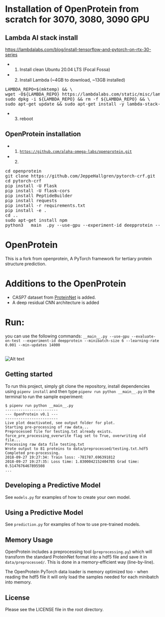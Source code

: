 # Installation of OpenProtein from scratch for 3070, 3080, 3090 GPU

## Lambda AI stack install
https://lambdalabs.com/blog/install-tensorflow-and-pytorch-on-rtx-30-series

- 1. Install clean Ubuntu 20.04 LTS (Focal Fossa)
- 2. Install Lambda (~4GB to download, ~13GB installed)
<pre>
LAMBDA_REPO=$(mktemp) && \
wget -O${LAMBDA_REPO} https://lambdalabs.com/static/misc/lambda-stack-repo.deb && \
sudo dpkg -i ${LAMBDA_REPO} && rm -f ${LAMBDA_REPO} && \
sudo apt-get update && sudo apt-get install -y lambda-stack-cuda
</pre>
- 3. reboot

## OpenProtein installation

- 1. <code>https://github.com/alpha-omega-labs/openprotein.git</code>
- 2. 
<pre>
cd openprotein
git clone https://github.com/JeppeHallgren/pytorch-crf.git
cd pytorch-crf
pip install -U Flask
pip install -U flask-cors
pip install PeptideBuilder
pip install requests
pip install -r requirements.txt
pip install -e .
cd ..
sudo apt-get install npm
python3 __main__.py --use-gpu --experiment-id deepprotein --minibatch-size 32 --learning-rate 0.001 --min-updates 16000
</pre>

# OpenProtein

This is a fork from openprotein, A PyTorch framework for tertiary protein structure prediction.


# Additions to the OpenProtein
- CASP7 dataset from [ProteinNet](https://github.com/aqlaboratory/proteinnet) is added.
- A deep residual CNN architecture is added

# Run:
you can use the following commands:
`__main__.py --use-gpu --evaluate-on-test --experiment-id deepprotein --minibatch-size 6 --learning-rate 0.001 --min-updates 14000`

##

![Alt text](examplemodelrun.png?raw=true "OpenProtein")


## Getting started
To run this project, simply git clone the repository, install dependencies using `pipenv install` and then type `pipenv run python __main__.py` in the terminal to run the sample experiment:
```
$ pipenv run python __main__.py
------------------------
--- OpenProtein v0.1 ---
------------------------
Live plot deactivated, see output folder for plot.
Starting pre-processing of raw data...
Preprocessed file for testing.txt already exists.
force_pre_processing_overwrite flag set to True, overwriting old file...
Processing raw data file testing.txt
Wrote output to 81 proteins to data/preprocessed/testing.txt.hdf5
Completed pre-processing.
2018-09-27 19:27:34: Train loss: -781787.696391812
2018-09-27 19:27:35: Loss time: 1.8300042152404785 Grad time: 0.5147676467895508
...
```

## Developing a Predictive Model
See `models.py` for examples of how to create your own model. 

## Using a Predictive Model
See `prediction.py` for examples of how to use pre-trained models. 

## Memory Usage
OpenProtein includes a preprocessing tool (`preprocessing.py`) which will transform the standard ProteinNet format into a hdf5 file and save it in `data/preprocessed/`. This is done in a memory-efficient way (line-by-line). 

The OpenProtein PyTorch data loader is memory optimized too - when reading the hdf5 file it will only load the samples needed for each minibatch into memory.

## License
Please see the LICENSE file in the root directory.
